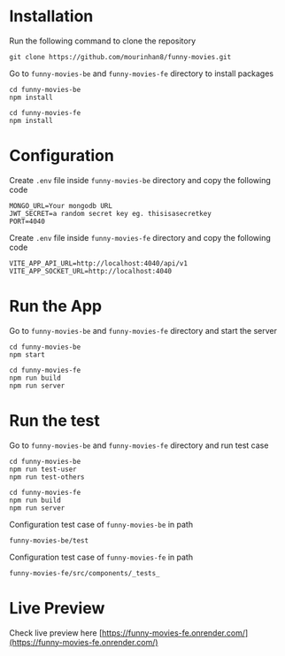# Installation
Run the following command to clone the repository
```
git clone https://github.com/mourinhan8/funny-movies.git
```
Go to ```funny-movies-be``` and ```funny-movies-fe``` directory to install packages
```
cd funny-movies-be
npm install
```
```
cd funny-movies-fe
npm install
```
# Configuration
Create ```.env``` file inside ```funny-movies-be``` directory and copy the following code

```
MONGO_URL=Your mongodb URL
JWT_SECRET=a random secret key eg. thisisasecretkey
PORT=4040
```
Create ```.env``` file inside ```funny-movies-fe``` directory and copy the following code

```
VITE_APP_API_URL=http://localhost:4040/api/v1
VITE_APP_SOCKET_URL=http://localhost:4040
```
# Run the App
Go to ```funny-movies-be``` and ```funny-movies-fe``` directory and start the server
```
cd funny-movies-be
npm start
```
```
cd funny-movies-fe
npm run build
npm run server
```

# Run the test
Go to ```funny-movies-be``` and ```funny-movies-fe``` directory and run test case
```
cd funny-movies-be
npm run test-user
npm run test-others
```
```
cd funny-movies-fe
npm run build
npm run server
```
Configuration test case of ```funny-movies-be``` in path 
```
funny-movies-be/test
```
Configuration test case of ```funny-movies-fe``` in path 
```
funny-movies-fe/src/components/_tests_
```
# Live Preview
Check live preview here [https://funny-movies-fe.onrender.com/](https://funny-movies-fe.onrender.com/)

